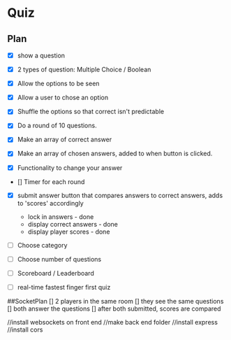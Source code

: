 # Quiz

## Plan

- [x] show a question
- [x] 2 types of question: Multiple Choice / Boolean
- [x] Allow the options to be seen
- [x] Allow a user to chose an option
- [x] Shuffle the options so that correct isn't predictable
- [x] Do a round of 10 questions.

- [x] Make an array of correct answer
- [x] Make an array of chosen answers, added to when button is clicked.
- [x] Functionality to change your answer
- [] Timer for each round
- [x] submit answer button that compares answers to correct answers, adds to 'scores' accordingly

  - lock in answers - done
  - display correct answers - done
  - display player scores - done

- [ ] Choose category
- [ ] Choose number of questions
- [ ] Scoreboard / Leaderboard

* [ ] real-time fastest finger first quiz

##SocketPlan
[] 2 players in the same room
[] they see the same questions
[] both answer the questions
[] after both submitted, scores are compared

//install websockets on front end
//make back end folder
//install express
//install cors

